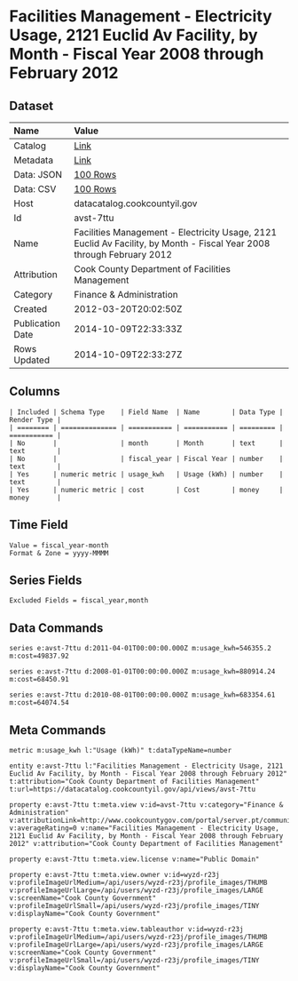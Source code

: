 # Facilities Management - Electricity Usage, 2121 Euclid Av Facility, by Month - Fiscal Year 2008 through February 2012

## Dataset

| Name | Value |
| :--- | :---- |
| Catalog | [Link](https://catalog.data.gov/dataset/facilities-management-electricity-usage-2121-euclid-av-facility-by-month-fiscal-year-200-2-bd509) |
| Metadata | [Link](https://datacatalog.cookcountyil.gov/api/views/avst-7ttu) |
| Data: JSON | [100 Rows](https://datacatalog.cookcountyil.gov/api/views/avst-7ttu/rows.json?max_rows=100) |
| Data: CSV | [100 Rows](https://datacatalog.cookcountyil.gov/api/views/avst-7ttu/rows.csv?max_rows=100) |
| Host | datacatalog.cookcountyil.gov |
| Id | avst-7ttu |
| Name | Facilities Management - Electricity Usage, 2121 Euclid Av Facility, by Month - Fiscal Year 2008 through February 2012 |
| Attribution | Cook County Department of Facilities Management |
| Category | Finance & Administration |
| Created | 2012-03-20T20:02:50Z |
| Publication Date | 2014-10-09T22:33:33Z |
| Rows Updated | 2014-10-09T22:33:27Z |

## Columns

```ls
| Included | Schema Type    | Field Name  | Name        | Data Type | Render Type |
| ======== | ============== | =========== | =========== | ========= | =========== |
| No       |                | month       | Month       | text      | text        |
| No       |                | fiscal_year | Fiscal Year | number    | text        |
| Yes      | numeric metric | usage_kwh   | Usage (kWh) | number    | text        |
| Yes      | numeric metric | cost        | Cost        | money     | money       |
```

## Time Field

```ls
Value = fiscal_year-month
Format & Zone = yyyy-MMMM
```

## Series Fields

```ls
Excluded Fields = fiscal_year,month
```

## Data Commands

```ls
series e:avst-7ttu d:2011-04-01T00:00:00.000Z m:usage_kwh=546355.2 m:cost=49837.92

series e:avst-7ttu d:2008-01-01T00:00:00.000Z m:usage_kwh=880914.24 m:cost=68450.91

series e:avst-7ttu d:2010-08-01T00:00:00.000Z m:usage_kwh=683354.61 m:cost=64074.54
```

## Meta Commands

```ls
metric m:usage_kwh l:"Usage (kWh)" t:dataTypeName=number

entity e:avst-7ttu l:"Facilities Management - Electricity Usage, 2121 Euclid Av Facility, by Month - Fiscal Year 2008 through February 2012" t:attribution="Cook County Department of Facilities Management" t:url=https://datacatalog.cookcountyil.gov/api/views/avst-7ttu

property e:avst-7ttu t:meta.view v:id=avst-7ttu v:category="Finance & Administration" v:attributionLink=http://www.cookcountygov.com/portal/server.pt/community/facilities_management/294/facilities_management v:averageRating=0 v:name="Facilities Management - Electricity Usage, 2121 Euclid Av Facility, by Month - Fiscal Year 2008 through February 2012" v:attribution="Cook County Department of Facilities Management"

property e:avst-7ttu t:meta.view.license v:name="Public Domain"

property e:avst-7ttu t:meta.view.owner v:id=wyzd-r23j v:profileImageUrlMedium=/api/users/wyzd-r23j/profile_images/THUMB v:profileImageUrlLarge=/api/users/wyzd-r23j/profile_images/LARGE v:screenName="Cook County Government" v:profileImageUrlSmall=/api/users/wyzd-r23j/profile_images/TINY v:displayName="Cook County Government"

property e:avst-7ttu t:meta.view.tableauthor v:id=wyzd-r23j v:profileImageUrlMedium=/api/users/wyzd-r23j/profile_images/THUMB v:profileImageUrlLarge=/api/users/wyzd-r23j/profile_images/LARGE v:screenName="Cook County Government" v:profileImageUrlSmall=/api/users/wyzd-r23j/profile_images/TINY v:displayName="Cook County Government"
```